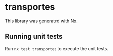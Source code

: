 # transportes

This library was generated with [Nx](https://nx.dev).

## Running unit tests

Run `nx test transportes` to execute the unit tests.
